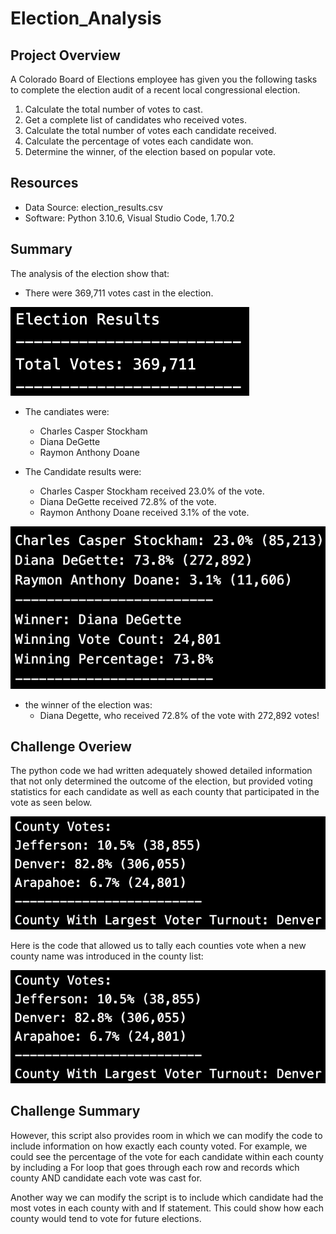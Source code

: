 # Election_Analysis

## Project Overview
A Colorado Board of Elections employee has given you the following tasks to complete the election audit of a recent local congressional election.

1. Calculate the total number of votes to cast.
2. Get a complete list of candidates who received votes.
3. Calculate the total number of votes each candidate received.
4. Calculate the percentage of votes each candidate won.
5. Determine the winner, of the election based on popular vote.

## Resources
- Data Source: election_results.csv
- Software: Python 3.10.6, Visual Studio Code, 1.70.2

## Summary
The analysis of the election show that:

- There were 369,711 votes cast in the election.

![ElectionResults](/Resources/ElectionResults.png)

- The candiates were:
  - Charles Casper Stockham
  - Diana DeGette
  - Raymon Anthony Doane
  
- The Candidate results were:
  - Charles Casper Stockham received 23.0% of the vote.
  - Diana DeGette received 72.8% of the vote.
  - Raymon Anthony Doane received 3.1% of the vote.

![CandidateVotes.png](/Resources/CandidateVotes.png)

- the winner of the election was:
  - Diana Degette, who received 72.8% of the vote with 272,892 votes!

## Challenge Overiew
The python code we had written adequately showed detailed information that not only determined the outcome of the election, but provided voting statistics for each candidate as well as each county that participated in the vote as seen below.

![CountyVotes.png](/Resources/CountyVotes.png)

Here is the code that allowed us to tally each counties vote when a new county name was introduced in the county list:

![CountyVoteCode.ong](/Resources/CountyVotes.png)

## Challenge Summary
However, this script also provides room in which we can modify the code to include information on how exactly each county voted. For example, we could see the percentage of the vote for each candidate within each county by including a For loop that goes through each row and records which county AND candidate each vote was cast for.

Another way we can modify the script is to include which candidate had the most votes in each county with and If statement. This could show how each county would tend to vote for future elections.
